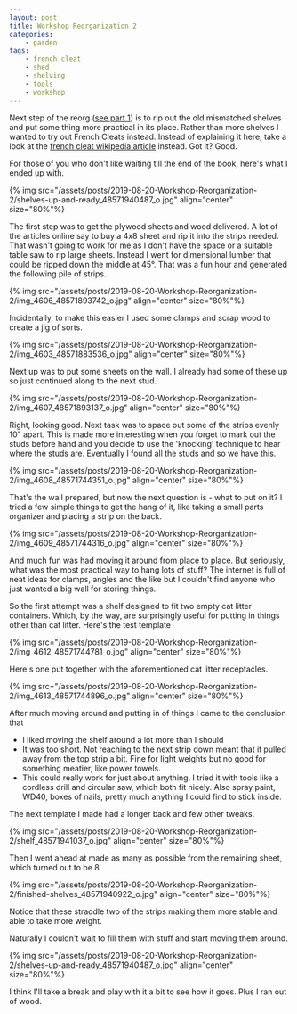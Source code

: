 ```yaml
---
layout: post
title: Workshop Reorganization 2
categories:
    - garden
tags:
    - french cleat
    - shed
    - shelving
    - tools
    - workshop
---
```



Next step of the reorg ([see part 1](https://seryckd.wordpress.com/2018/07/19/workshop-reorganization-1/)) is to rip out the old mismatched shelves and put some thing more practical in its place. Rather than more shelves I wanted to try out French Cleats instead. Instead of explaining it here, take a look at the [french cleat wikipedia article](https://en.wikipedia.org/wiki/French_cleat) instead. Got it? Good.





For those of you who don't like waiting till the end of the book, here's what I ended up with.




{% img src="/assets/posts/2019-08-20-Workshop-Reorganization-2/shelves-up-and-ready_48571940487_o.jpg" align="center" size="80%"%}



The first step was to get the plywood sheets and wood delivered. A lot of the articles online say to buy a 4x8 sheet and rip it into the strips needed. That wasn't going to work for me as I don't have the space or a suitable table saw to rip large sheets. Instead I went for dimensional lumber that could be ripped down the middle at 45°. That was a fun hour and generated the following pile of strips.




{% img src="/assets/posts/2019-08-20-Workshop-Reorganization-2/img_4606_48571893742_o.jpg" align="center" size="80%"%}


Incidentally, to make this easier I used some clamps and scrap wood to create a jig of sorts.




{% img src="/assets/posts/2019-08-20-Workshop-Reorganization-2/img_4603_48571883536_o.jpg" align="center" size="80%"%}


Next up was to put some sheets on the wall. I already had some of these up so just continued along to the next stud.




{% img src="/assets/posts/2019-08-20-Workshop-Reorganization-2/img_4607_48571893137_o.jpg" align="center" size="80%"%}


Right, looking good. Next task was to space out some of the strips evenly 10" apart. This is made more interesting when you forget to mark out the studs before hand and you decide to use the 'knocking' technique to hear where the studs are. Eventually I found all the studs and so we have this.




{% img src="/assets/posts/2019-08-20-Workshop-Reorganization-2/img_4608_48571744351_o.jpg" align="center" size="80%"%}


That's the wall prepared, but now the next question is  - what to put on it? I tried a few simple things to get the hang of it, like taking a small parts organizer and placing a strip on the back.




{% img src="/assets/posts/2019-08-20-Workshop-Reorganization-2/img_4609_48571744316_o.jpg" align="center" size="80%"%}


And much fun was had moving it around from place to place. But seriously, what was the most practical way to hang lots of stuff? The internet is full of neat ideas for clamps, angles and the like but I couldn't find anyone who just wanted a big wall for storing things.




So the first attempt was a shelf designed to fit two empty cat litter containers. Which, by the way, are surprisingly useful for putting in things other than cat litter. Here's the test template




{% img src="/assets/posts/2019-08-20-Workshop-Reorganization-2/img_4612_48571744781_o.jpg" align="center" size="80%"%}


Here's one put together with the aforementioned cat litter receptacles.




{% img src="/assets/posts/2019-08-20-Workshop-Reorganization-2/img_4613_48571744896_o.jpg" align="center" size="80%"%}


After much moving around and putting in of things I came to the conclusion that




<ul><li>I liked moving the shelf around a lot more than I should</li><li>It was too short. Not reaching to the next strip down meant that it pulled away from the top strip a bit. Fine for light weights but no good for something meatier, like power towels.</li><li>This could really work for just about anything. I tried it with tools like a cordless drill and circular saw, which both fit nicely. Also spray paint, WD40, boxes of nails, pretty much anything I could find to stick inside.</li></ul>


The next template I made had a longer back and few other tweaks.




{% img src="/assets/posts/2019-08-20-Workshop-Reorganization-2/shelf_48571941037_o.jpg" align="center" size="80%"%}


Then I went ahead at made as many as possible from the remaining sheet, which turned out to be 8.




{% img src="/assets/posts/2019-08-20-Workshop-Reorganization-2/finished-shelves_48571940922_o.jpg" align="center" size="80%"%}


Notice that these straddle two of the strips making them more stable and able to take more weight.




Naturally I couldn't wait to fill them with stuff and start moving them around.




{% img src="/assets/posts/2019-08-20-Workshop-Reorganization-2/shelves-up-and-ready_48571940487_o.jpg" align="center" size="80%"%}


I think I'll take a break and play with it a bit to see how it goes. Plus I ran out of wood.


